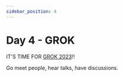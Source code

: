 ```yaml
---
sidebar_position: 4
---
```


# Day 4 - GROK

IT'S TIME FOR [GROK 2023](https://grokconf.com)!!

Go meet people, hear talks, have discussions.
